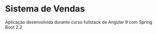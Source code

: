 # Sistema de Vendas
<p>Aplicação desenvolvida durante curso fullstack de Angular 9 com Spring Boot 2.2</p>